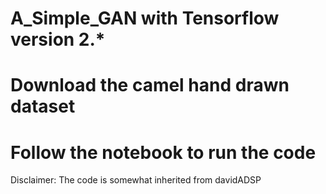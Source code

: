 # A_Simple_GAN with Tensorflow version 2.* 

# Download the camel hand drawn dataset 
# Follow the notebook to run the code

Disclaimer: 
The code is  somewhat inherited from davidADSP
